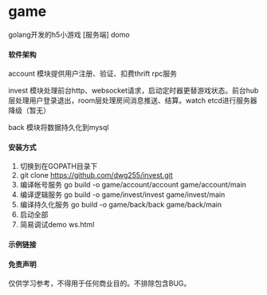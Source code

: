 # game
golang开发的h5小游戏 [服务端] domo

#### 软件架构
account 模块提供用户注册、验证、扣费thrift rpc服务

invest 模块处理前台http、websocket请求，启动定时器更替游戏状态。前台hub层处理用户登录退出，room层处理房间消息推送、结算。watch etcd进行服务器降级（暂无）

back 模块将数据持久化到mysql

#### 安装方式
1. 切换到在GOPATH目录下
2. git clone https://github.com/dwg255/invest.git
3. 编译帐号服务 go build -o game/account/account game/account/main
4. 编译逻辑服务 go build -o game/invest/invest game/invest/main
5. 编译持久化服务 go build -o game/back/back game/back/main
6. 启动全部
7. 简易调试demo ws.html

#### 示例链接 

#### 免责声明
仅供学习参考，不得用于任何商业目的。不排除包含BUG。
